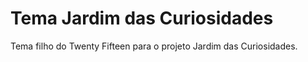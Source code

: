 # Tema Jardim das Curiosidades

Tema filho do Twenty Fifteen para o projeto Jardim das Curiosidades.
